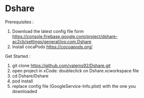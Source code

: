 # Dshare

Prerequisites :
1. Download the latest config file form https://console.firebase.google.com/project/dshare-ac2cb/settings/general/ios:com.Dshare
2. Install cocaPods https://cocoapods.org/

Get Started :
1. git clone https://github.com/valems92/Dshare.git
2. open project in xCode: doubleclick on Dshare.xcworkspace file
3. cd Dshare/Dshare
4. pod install
5. replace config file (GoogleService-Info.plist) with the one you downloaded
